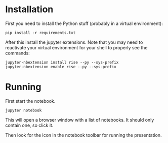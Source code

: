 # Installation

First you need to install the Python stuff (probably in a virtual environment):

```
pip install -r requirements.txt
```

After this install the jupyter extensions. Note that you may need to reactivate your virtual environment for your shell to properly see the commands:

```
jupyter-nbextension install rise --py --sys-prefix
jupyter-nbextension enable rise --py --sys-prefix
```

# Running
First start the notebook.

```
jupyter notebook
```

This will open a browser window with a list of notebooks. It should only contain one, so click it.

Then look for the icon in the notebook toolbar for running the presentation.
